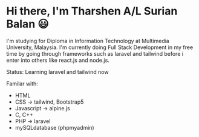 <h1>Hi there, I'm Tharshen A/L Surian Balan 😃</h1>

I'm studying for Diploma in Information Technology at Multimedia University, Malaysia. 
I'm currently doing Full Stack Development in my free time by going through frameworks such as laravel and tailwind before i enter into others like react.js and node.js.  

Status: Learning laravel and tailwind now
  
 Familar with:
  - HTML
  - CSS -> tailwind, Bootstrap5
  - Javascript -> alpine.js
  - C, C++
  - PHP -> laravel 
  - mySQLdatabase (phpmyadmin)
  



<!---
Tharshen2124/Tharshen2124 is a ✨ special ✨ repository because its `README.md` (this file) appears on your GitHub profile.
You can click the Preview link to take a look at your changes.
--->
